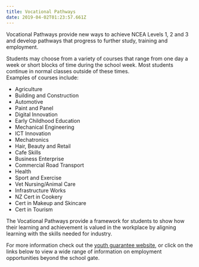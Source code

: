```yaml
---
title: Vocational Pathways
date: 2019-04-02T01:23:57.661Z
---
```


<span>Vocational Pathways provide new ways to achieve NCEA Levels 1, 2 and 3 and develop pathways that progress to further study, training and employment.</span>

<span>Students may choose from a variety of courses that range from one day a week or short blocks of time during the school week. Most students continue in normal classes outside of these times.   
Examples of courses include:  
</span>

*   Agriculture
*   Building and Construction
*   Automotive
*   Paint and Panel
*   Digital Innovation
*   Early Childhood Education
*   Mechanical Engineering
*   ICT Innovation
*   Mechatronics
*   Hair, Beauty and Retail
*   Cafe Skills
*   Business Enterprise
*   Commercial Road Transport
*   Health
*   Sport and Exercise
*   Vet Nursing/Animal Care
*   Infrastructure Works
*   NZ Cert in Cookery
*   Cert in Makeup and Skincare
*   Cert in Tourism

The Vocational Pathways provide a framework for students to show how their learning and achievement is valued in the workplace by aligning learning with the skills needed for industry. 

For more information check out the [youth guarantee website](http://www.youthguarantee.net.nz/vocational-pathways/faqs/), or click on the links below to view a wide range of information on employment opportunities beyond the school gate.